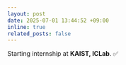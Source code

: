 ```yaml
---
layout: post
date: 2025-07-01 13:44:52 +09:00
inline: true
related_posts: false
---
```


Starting internship at **KAIST, ICLab**. ✅ 
